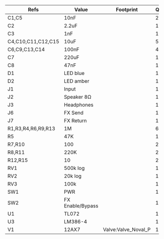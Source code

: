 | Refs               | Value            | Footprint           | Qty | DNP |
| ------------------ | ---------------- | ------------------- | --- | --- |
| C1,C5              | 10nF             |                     |   2 |     |
| C2                 | 2.2uF            |                     |   1 |     |
| C3                 | 1nF              |                     |   1 |     |
| C4,C10,C11,C12,C15 | 10uF             |                     |   5 |     |
| C6,C9,C13,C14      | 100nF            |                     |   4 |     |
| C7                 | 220uF            |                     |   1 |     |
| C8                 | 47nF             |                     |   1 |     |
| D1                 | LED blue         |                     |   1 |     |
| D2                 | LED amber        |                     |   1 |     |
| J1                 | Input            |                     |   1 |     |
| J2                 | Speaker 8Ω       |                     |   1 |     |
| J3                 | Headphones       |                     |   1 |     |
| J6                 | FX Send          |                     |   1 |     |
| J7                 | FX Return        |                     |   1 |     |
| R1,R3,R4,R6,R9,R13 | 1M               |                     |   6 |     |
| R5                 | 47K              |                     |   1 |     |
| R7,R10             | 100              |                     |   2 |     |
| R8,R11             | 220K             |                     |   2 |     |
| R12,R15            | 10               |                     |   2 |     |
| RV1                | 500k log         |                     |   1 |     |
| RV2                | 20k log          |                     |   1 |     |
| RV3                | 100k             |                     |   1 |     |
| SW1                | PWR              |                     |   1 |     |
| SW2                | FX Enable/Bypass |                     |   1 |     |
| U1                 | TL072            |                     |   1 |     |
| U3                 | LM386-4          |                     |   1 |     |
| V1                 | 12AX7            | Valve:Valve_Noval_P |   1 |     |
